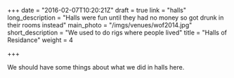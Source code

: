 +++
date = "2016-02-07T10:20:21Z"
draft = true
link = "halls"
long_description = "Halls were fun until they had no money so got drunk in their rooms instead"
main_photo = "/imgs/venues/wof2014.jpg"
short_description = "We used to do rigs where people lived"
title = "Halls of Residance"
weight = 4

+++

We should have some things about what we did in halls here.
